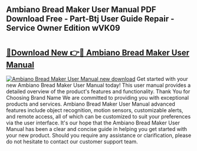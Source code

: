 ## Ambiano Bread Maker User Manual PDF Download Free - Part-Btj User Guide Repair - Service Owner Edition wVK09

# <h2><a href="http://cf22580.oget.top/?id=Ambiano+Bread+Maker+User+Manual">🔗Download New 👉🔴 Ambiano Bread Maker User Manual</a></h2>

[![Ambiano Bread Maker User Manual new download](https://i.imgur.com/5g1atiW.png)](http://cf22580.oget.top/?id=Ambiano+Bread+Maker+User+Manual)
Get started with your new Ambiano Bread Maker User Manual today! This user manual provides a detailed overview of the product's features and functionality. Thank You for Choosing Brand Name We are committed to providing you with exceptional products and services. Ambiano Bread Maker User Manual advanced features include object recognition, motion sensors, customizable alerts, and remote access, all of which can be customized to suit your preferences via the user interface. It's our hope that the Ambiano Bread Maker User Manual has been a clear and concise guide in helping you get started with your new product. Should you require any assistance or clarification, please do not hesitate to contact our customer support team.
